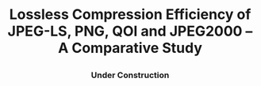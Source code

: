 # <p align="center"> Lossless Compression Efficiency of JPEG-LS, PNG, QOI and JPEG2000 – A Comparative Study </p>
### <p align="center"> Under Construction </p>


